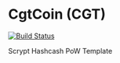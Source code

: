 CgtCoin (CGT)
===========

[![Build Status](https://travis-ci.org/RazorLove/cgtcoin.png?branch=master)](https://travis-ci.org/RazorLove/cgtcoin)


Scrypt Hashcash PoW Template